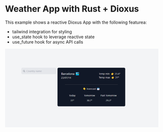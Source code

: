 # Weather App with Rust + Dioxus

This example shows a reactive Dioxus App with the following featurea:
- tailwind integration for styling
- use_state hook to leverage reactive state
- use_future hook for async API calls 

![example](./weatherapp.png)

